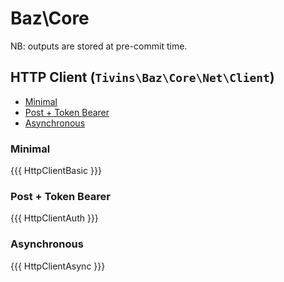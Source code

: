 # Baz\Core

NB: outputs are stored at pre-commit time.

## HTTP Client (`Tivins\Baz\Core\Net\Client`)

* [Minimal](#minimal)
* [Post + Token Bearer](#post--token-bearer)
* [Asynchronous](#asynchronous)


### Minimal

{{{ HttpClientBasic }}}

### Post + Token Bearer

{{{ HttpClientAuth }}}

### Asynchronous

{{{ HttpClientAsync }}}